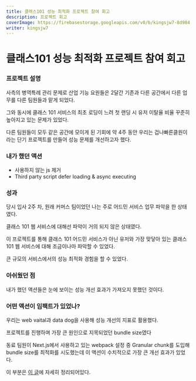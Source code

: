 ```yaml
---
title: 클래스101 성능 최적화 프로젝트 참여 회고
description: 프로젝트 회고 
coverImage: https://firebasestorage.googleapis.com/v0/b/kingsjw7-8d984.appspot.com/o/tech%2Fclass101Logo.png?alt=media&token=f413e113-d7e7-4e2f-9a9e-38fc1bc9e67d
writer: kingsjw7
---
```


# 클래스101 성능 최적화 프로젝트 참여 회고

### 프로젝트 설명
사측의 병역특례 관리 문제로 산업 기능 요원들은 2달간 기존과 다른 공간에서 다른 업무를 다른 팀원들과 맡게 되었다.

그와 동시에 클래스 101 서비스의 최초 로딩이 느려 첫 랜딩 시 유저 이탈율 비율 꾸준히 높아지고 있는 문제가 있었다.

다른 팀원들이 모두 같은 공간에 모이게 된 기회에 약 4주 동안 우리는 겁나빠른클원이라는 단기 프로젝트를 만들어 성능 문제를 개선하고자 했다.

### 내가 했던 액션
- 사용하지 않는 js 제거
- Third party script defer loading & async executing

### 성과
당시 입사 2주 차, 원래 커머스 팀이었던 나는 주로 어드민 서비스 업무 파악을 한 상태였다.

클래스 101 웹 서비스에 대해선 파악이 거의 되지 않은 상태였다.

이 프로젝트를 통해 클래스 101 어드민 서비스가 아닌 유저와 가장 맞닿아 있는 클래스 101 웹 서비스에 대해 조금이나마 파악할 수 있었다.

큰 규모의 서비스에서의 성능 최적화 경험을 할 수 있었다.

### 아쉬웠던 점
내가 했던 액션들은 눈에 보이는 성능 개선 효과가 가져오지 못했던 것이다.

### 어떤 액션이 임팩트가 있었나?
우리는 web vaital과 data dog을 사용해 성능 개선의 지표로 활용했다.

프로젝트를 진행하며 가장 큰 원인으로 지목되었던 bundle size였다

동료 팀원이 Next.js에서 사용하고 있는 webpack 설정 중 Granular chunk를 도입해 bundle size를 최적화를 시도했는데 이 액션이 수치적으로 가장 큰 개선 효과가 있었다.

이 부분은 [이 글](https://medium.com/class101/기술부채가-쌓여있는-상황에서-서비스-성능-임팩트-있게-개선하기-b4c6d8ccc9c6)에 자세히 정리되어있다.
